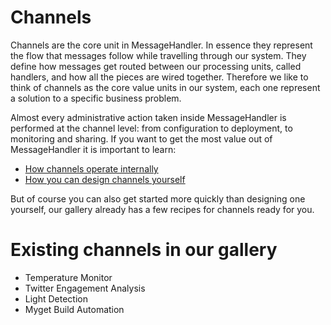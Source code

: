 # Channels

Channels are the core unit in MessageHandler. In essence they represent the flow that messages follow while travelling through our system. They define how messages get routed between our processing units, called handlers, and how all the pieces are wired together. Therefore we like to think of channels as the core value units in our system, each one represent a solution to a specific business problem.

Almost every administrative action taken inside MessageHandler is performed at the channel level: from configuration to deployment, to monitoring and sharing. If you want to get the most value out of MessageHandler it is important to learn:

 * [How channels operate internally](/documentation/designing-channels/channel-internals)
 * [How you can design channels yourself](/documentation/designing-channels)
 
But of course you can also get started more quickly than designing one yourself, our gallery already has a few recipes for channels ready for you.

# Existing channels in our gallery

 * Temperature Monitor
 * Twitter Engagement Analysis
 * Light Detection
 * Myget Build Automation